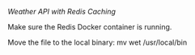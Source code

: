 *Weather API with Redis Caching*

Make sure the Redis Docker container is running.

Move the file to the local binary: mv wet /usr/local/bin
